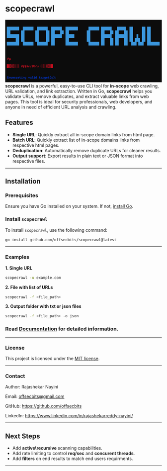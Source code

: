 # scopecrawl
![ScopeCrawl ART](./media/ASCII_ART.png)
**scopecrawl** is a powerful, easy-to-use CLI tool for **in-scope** web crawling, URL validation, and link extraction. Written in Go, **scopecrawl** helps you validate URLs, remove duplicates, and extract valuable links from web pages. This tool is ideal for security professionals, web developers, and anyone in need of efficient URL analysis and crawling.

## Features

- **Single URL**: Quickly extract all in-scope domain links from html page.
- **Batch URL**: Quickly extract list of in-scope domains links from respective html pages.
- **Deduplication**: Automatically remove duplicate URLs for cleaner results.
- **Output support**: Export results in plain text or JSON format into respective files.

---  

## Installation

### Prerequisites

Ensure you have Go installed on your system. If not, [install Go](https://golang.org/doc/install).

### Install `scopecrawl`

To install `scopecrawl`, use the following command:

```bash
go install github.com/offsecbits/scopecrawl@latest
```
---

### Examples

**1. Single URL**
```bash
scopecrawl -u example.com
```
**2. File with list of URLs**
```bash
scopecrawl -f <file_path>
```
**3. Output folder with txt or json files**
```bash
scopecrawl -f <file_path> -o json
```
### **Read [Documentation](./DOCUMENTATION.md) for detailed information.**

---

### **License**

This project is licensed under the [MIT license](LICENSE).

---

### **Contact**

Author: Rajashekar Nayini

Email: offsecbits@gmail.com

GitHub: https://github.com/offsecbits

LinkedIn: https://www.linkedin.com/in/rajashekarreddy-nayini/

---

## **Next Steps**
* Add **active\recursive** scanning capabilities.
* Add rate limiting to control **req/sec** and **concurent threads**.
* Add **filters** on end results to match end users requirments.
---


